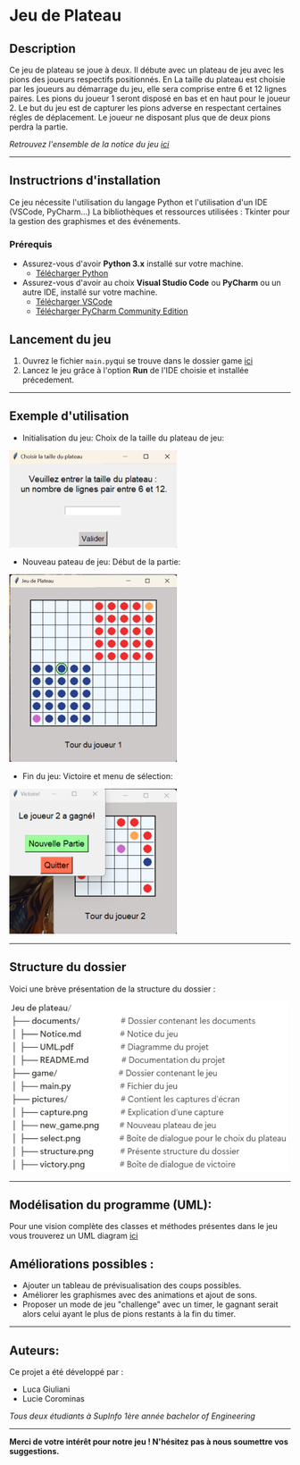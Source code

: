 # Jeu de Plateau

## Description

Ce jeu de plateau se joue à deux. Il débute avec un plateau de jeu avec les pions des joueurs respectifs positionnés. En
La taille du plateau est choisie par les joueurs au démarrage du jeu, elle sera comprise entre 6 et 12 lignes paires.
Les pions du joueur 1 seront disposé en bas et en haut pour le joueur 2.
Le but du jeu est de capturer les pions adverse en respectant certaines régles de déplacement. 
Le joueur ne disposant plus que de deux pions perdra la partie. 

*Retrouvez l'ensemble de la notice du jeu [ici](Notice.md)*

---

## Instructrions d'installation

Ce jeu nécessite l'utilisation du langage Python et l'utilisation d'un IDE (VSCode, PyCharm...)
La bibliothèques et ressources utilisées : Tkinter pour la gestion des graphismes et des événements.

### Prérequis

- Assurez-vous d'avoir **Python 3.x** installé sur votre machine.
    - [Télécharger Python](https://www.python.org/downloads/)
- Assurez-vous d'avoir au choix **Visual Studio Code** ou **PyCharm** ou un autre IDE, installé sur votre machine.
    - [Télécharger VSCode](https://code.visualstudio.com/)
    - [Télécharger PyCharm Community Edition](https://www.jetbrains.com/pycharm/download/?section=windows)

## Lancement du jeu

1. Ouvrez le fichier `main.py`qui se trouve dans le dossier game [ici](../game/main.py)
2. Lancez le jeu grâce à l'option **Run** de l'IDE choisie et installée précedement.

---

## Exemple d'utilisation

- Initialisation du jeu: Choix de la taille du plateau de jeu: 

![Capture d'écran](../picture/select.png)

- Nouveau pateau de jeu: Début de la partie:

![Capture d'écran](../picture/new_game.png)

- Fin du jeu: Victoire et menu de sélection:

![Capture d'écran](../picture/victory.png)

---

## Structure du dossier

Voici une brève présentation de la structure du dossier :

![Capture d'écran](../picture/structure.png)

---

## Modélisation du programme (UML):

Pour une vision complète des classes et méthodes présentes dans le jeu vous trouverez un UML diagram [ici](UML.pdf)

## Améliorations possibles : 

- Ajouter un tableau de prévisualisation des coups possibles.
- Améliorer les graphismes avec des animations et ajout de sons.
- Proposer un mode de jeu "challenge" avec un timer, le gagnant serait alors celui ayant le plus de pions restants à la fin du timer. 

---

## Auteurs:
Ce projet a été développé par :
- Luca Giuliani 
- Lucie Corominas

*Tous deux étudiants à SupInfo 1ère année bachelor of Engineering*

---

**Merci de votre intérêt pour notre jeu ! N'hésitez pas à nous soumettre vos suggestions.**

